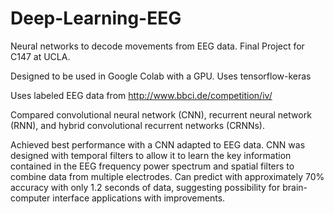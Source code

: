 # Deep-Learning-EEG
Neural networks to decode movements from EEG data. Final Project for C147 at UCLA.

Designed to be used in Google Colab with a GPU. Uses tensorflow-keras

Uses labeled EEG data from http://www.bbci.de/competition/iv/

Compared convolutional neural network (CNN), recurrent neural network (RNN), and hybrid convolutional recurrent networks (CRNNs).

Achieved best performance with a CNN adapted to EEG data. CNN was designed with temporal filters to allow it to learn the key information contained in the EEG frequency power spectrum and spatial filters to combine data from multiple electrodes.  Can predict with approximately 70% accuracy with only 1.2 seconds of data, suggesting possibility for brain-computer interface applications with improvements. 
